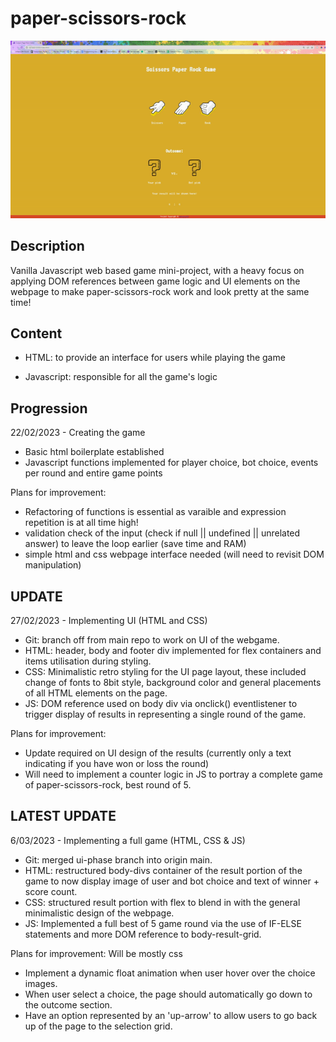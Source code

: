# paper-scissors-rock
![Alt Text](https://github.com/mrteeson94/paper-scissors-rock/blob/main/demo.gif)

## Description 

Vanilla Javascript web based game mini-project, with a heavy focus on applying DOM references between game logic and UI elements on the webpage to make
paper-scissors-rock work and look pretty at the same time!

## Content

* HTML: to provide an interface for users while playing the game

* Javascript: responsible for all the game's logic

## Progression

22/02/2023 - Creating the game
* Basic html boilerplate established 
* Javascript functions implemented for player choice, bot choice, events per round and entire game points

Plans for improvement:
* Refactoring of functions is essential as varaible and expression repetition is at all time high!
* validation check of the input (check if null || undefined || unrelated answer) to leave the loop earlier (save time and RAM)
* simple html and css webpage interface needed (will need to revisit DOM manipulation)

## UPDATE 

27/02/2023 - Implementing UI (HTML and CSS)
* Git: branch off from main repo to work on UI of the webgame.
* HTML: header, body and footer div implemented for flex containers and items utilisation during styling.
* CSS: Minimalistic retro styling for the UI page layout, these included change of fonts to 8bit style, background color and general placements of all HTML elements on the page.
* JS: DOM reference used on body div via onclick() eventlistener to trigger display of results in representing a single round of the game.

Plans for improvement:
* Update required on UI design of the results (currently only a text indicating if you have won or loss the round)
* Will need to implement a counter logic in JS to portray a complete game of paper-scissors-rock, best round of 5.


## LATEST UPDATE

6/03/2023 - Implementing a full game (HTML, CSS & JS)
* Git: merged ui-phase branch into origin main.
* HTML: restructured body-divs container of the result portion of the game to now display image of user and bot choice and text of winner + score count.
* CSS: structured result portion with flex to blend in with the general minimalistic design of the webpage.
* JS: Implemented a full best of 5 game round via the use of IF-ELSE statements and more DOM reference to body-result-grid.

Plans for improvement: Will be mostly css
* Implement a dynamic float animation when user hover over the choice images.
* When user select a choice, the page should automatically go down to the outcome section.
* Have an option represented by an 'up-arrow' to allow users to go back up of the page to the selection grid.
